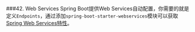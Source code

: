 ###42. Web Services
Spring Boot提供Web Services自动配置，你需要的就是定义`Endpoints`，通过添加`spring-boot-starter-webservices`模块可以获取[Spring Web Services特性](http://docs.spring.io/spring-ws/docs/2.3.0.RELEASE/reference/htmlsingle)。

